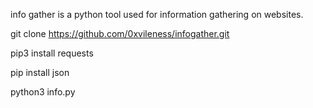 info gather is a python tool used for information gathering on websites.

git clone https://github.com/0xvileness/infogather.git

pip3 install requests 

pip install json 

python3 info.py 
